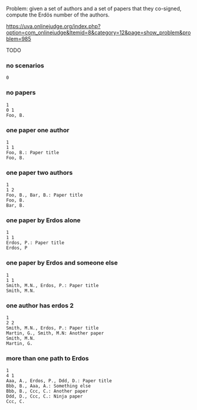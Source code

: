 
Problem: given a set of authors and a set of papers that they co-signed, compute the Erdös number of the authors.

https://uva.onlinejudge.org/index.php?option=com_onlinejudge&Itemid=8&category=12&page=show_problem&problem=985


TODO

### no scenarios
    0

### no papers
    1
    0 1
    Foo, B.
### one paper one author
    1
    1 1
    Foo, B.: Paper title
    Foo, B.
### one paper two authors
    1
    1 2
    Foo, B., Bar, B.: Paper title
    Foo, B.
    Bar, B.
### one paper by Erdos alone
    1
    1 1
    Erdos, P.: Paper title
    Erdos, P
### one paper by Erdos and someone else
    1
    1 1
    Smith, M.N., Erdos, P.: Paper title
    Smith, M.N.
### one author has erdos 2
    1
    2 2
    Smith, M.N., Erdos, P.: Paper title
    Martin, G., Smith, M.N: Another paper
    Smith, M.N.
    Martin, G.
### more than one path to Erdos
    1
    4 1
    Aaa, A., Erdos, P., Ddd, D.: Paper title
    Bbb, B., Aaa, A.: Something else
    Bbb, B., Ccc, C.: Another paper
    Ddd, D., Ccc, C.: Ninja paper
    Ccc, C.






